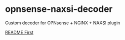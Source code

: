 # opnsense-naxsi-decoder
Custom decoder for OPNsense + NGINX + NAXSI plugin

[README First](https://cloudfence.medium.com/opnsense-waf-wazuh-integration-f32e0b83b37)
